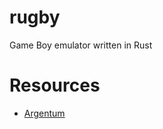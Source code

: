 # rugby
Game Boy emulator written in Rust


# Resources
- [Argentum](https://github.com/NightShade256/Argentum)
